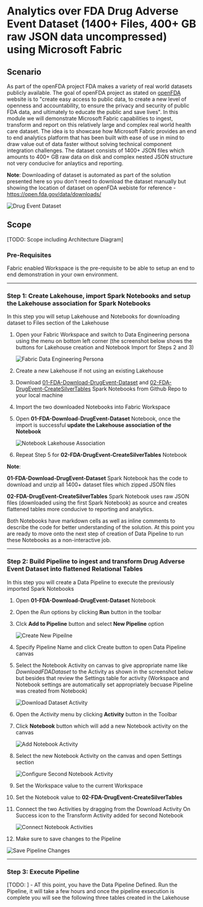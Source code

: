 # Analytics over FDA Drug Adverse Event Dataset (1400+ Files, 400+ GB raw JSON data uncompressed) using Microsoft Fabric 

## Scenario
As part of the openFDA project FDA makes a variety of real world datasets publicly available. The goal of openFDA project as stated on [openFDA](https://open.fda.gov/about/) website is to "create easy access to public data, to create a new level of openness and accountability, to ensure the privacy and security of public FDA data, and ultimately to educate the public and save lives". In this module we will demonstrate Microsoft Fabric capabilities to ingest, transform and report on this relatively large and complex real world health care dataset. The idea is to showcase how Microsoft Fabric provides an end to end analytics platform that has been built with ease of use in mind to draw value out of data faster without solving technical component integration challenges. The dataset consists of 1400+ JSON files which amounts to 400+ GB raw data on disk and complex nested JSON structure not very conducive for anlaytics and reporting.


**Note**: Downloading of dataset is automated as part of the solution presented here so you don't need to download the dataset manually but showing the location of dataset on openFDA webiste for reference - https://open.fda.gov/data/downloads/ 

![Drug Event Dataset](./images/DrugAdverseEventDataset.jpg)

## Scope
[TODO: Scope including Architecture Diagram]

### Pre-Requisites
Fabric enabled Workspace is the pre-requisite to be able to setup an end to end demonstration in your own environment.

***

### Step 1: Create Lakehouse, import Spark Notebooks and setup the Lakehouse association for Spark Notebooks

In this step you will setup Lakehouse and Notebooks for downloading dataset to Files section of the Lakehouse

1. Open your Fabric Workspace and switch to Data Engineering persona using the menu on bottom left corner (the screenshot below shows the buttons for Lakehouse creation and Notebook Import for Steps 2 and 3) 
   
    ![Fabric Data Engineering Persona](./images/FabricDataEngineeringPersona.jpg)    

2. Create a new Lakehouse if not using an existing Lakehouse
3. Download [01-FDA-Download-DrugEvent-Dataset](./01-FDA-Download-DrugEvent-Dataset.ipynb) and [02-FDA-DrugEvent-CreateSilverTables](./02-FDA-DrugEvent-CreateSilverTables.ipynb) Spark Notebooks from Github Repo to your local machine
4. Import the two downloaded Notebooks into Fabric Workspace
5. Open **01-FDA-Download-DrugEvent-Dataset** Notebook, once the import is successful **update the Lakehouse association of the Notebook**
    
    ![Notebook Lakehouse Association](./images/NotebookLakehouseAssociation.jpg)

6. Repeat Step 5 for **02-FDA-DrugEvent-CreateSilverTables** Notebook

**Note**:

**01-FDA-Download-DrugEvent-Dataset** Spark Notebook has the code to download and unzip all 1400+ dataset files which zipped JSON files 

**02-FDA-DrugEvent-CreateSilverTables** Spark Notebook uses raw JSON files (downloaded using the first Spark Notebook) as source and creates flattened tables more conducive to reporting and analytics.

Both Notebooks have markdown cells as well as inline comments to describe the code for better understanding of the solution. At this point you are ready to move onto the next step of creation of Data Pipeline to run these Notebooks as a non-interactive job.

***

### Step 2: Build Pipeline to ingest and transform Drug Adverse Event Dataset into flattened Relational Tables

In this step you will create a Data Pipeline to execute the previously imported Spark Notebooks
1. Open **01-FDA-Download-DrugEvent-Dataset** Notebook
2. Open the *Run* options by clicking **Run** button in the toolbar 
3. Clck **Add to Pipeline** button and select **New Pipeline** option
   
    ![Create New Pipeilne](./images/DataPipelineCreate1.jpg)

4. Specify Pipeline Name and click Create button to open Data Pipeline canvas
5. Select the Notebook Activity on canvas to give appropriate name like *DownloadFDADataset* to the Activity as shown in the screenshot below but besides that review the Settings table for activity (Workspace and Notebook settings are automatically set appropriately becuase Pipeline was created from Notebook)
   
    ![Download Dataset Activity](./images/DataPipelineCreate2.jpg)

6. Open the *Activity* menu by clicking **Activity** button in the Toolbar
7. Click **Notebook** button which will add a new Notebook activity on the canvas
   
    ![Add Notebook Activity](./images/DataPipelineCreate3.jpg)
    
8. Select the new Notebook Activity on the canvas and open Settings section
   
   ![Configure Second Notebook Activity](./images/DataPipelineCreate4.jpg)

9.  Set the Workspace value to the current Workspace
10. Set the Notebook value to **02-FDA-DrugEvent-CreateSilverTables**
11. Connect the two Activities by dragging from the Download Activity On Success icon to the Transform Activity added for second Notebook
   
    ![Connect Notebook Activities](./images/DataPipelineCreate5.jpg)

12. Make sure to save changes to the Pipeline

![Save Pipeline Changes](./images/DataPipelineCreate6.jpg)

***

### Step 3: Execute Pipeline

[TODO: ] - AT this point, you have the Data Pipeline Defined. Run the Pipeline, it will take a few hours and once the pipeline exsecution is complete you will see the following three tables created in the Lakehouse





